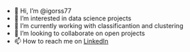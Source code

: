 - 👋 Hi, I’m @igorss77
- 👀 I’m interested in data science projects
- 🌱 I’m currently working with classificantion and clustering
- 💞️ I’m looking to collaborate on open projects
- 📫 How to reach me on [LinkedIn](https://www.linkedin.com/in/igor-santoss/)

<!---
igorss77/igorss77 is a ✨ special ✨ repository because its `README.md` (this file) appears on your GitHub profile.
You can click the Preview link to take a look at your changes.
--->
